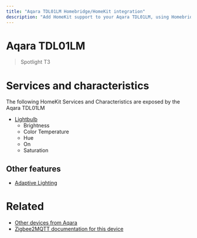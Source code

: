 ```yaml
---
title: "Aqara TDL01LM Homebridge/HomeKit integration"
description: "Add HomeKit support to your Aqara TDL01LM, using Homebridge, Zigbee2MQTT and homebridge-z2m."
---
```

<!---
This file has been GENERATED using src/docgen/docgen.ts
DO NOT EDIT THIS FILE MANUALLY!
-->
# Aqara TDL01LM
> Spotlight T3


# Services and characteristics
The following HomeKit Services and Characteristics are exposed by
the Aqara TDL01LM

* [Lightbulb](../../light.md)
  * Brightness
  * Color Temperature
  * Hue
  * On
  * Saturation

## Other features
* [Adaptive Lighting](../../light.md)

# Related
* [Other devices from Aqara](../index.md#aqara)
* [Zigbee2MQTT documentation for this device](https://www.zigbee2mqtt.io/devices/TDL01LM.html)